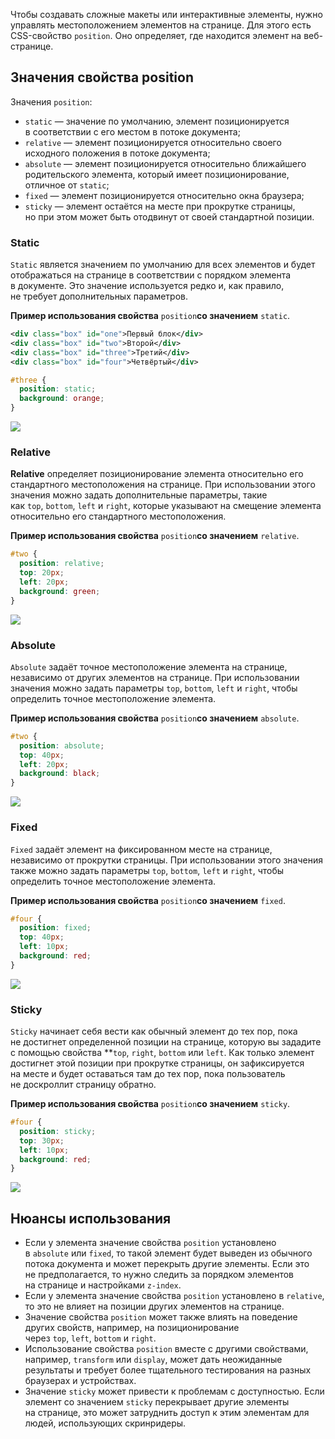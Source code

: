 Чтобы создавать сложные макеты или интерактивные элементы, нужно управлять местоположением элементов на странице. Для этого есть CSS-свойство `position`. Оно определяет, где находится элемент на веб-странице.

## Значения свойства position

Значения `position`:

- `static` — значение по умолчанию, элемент позиционируется в соответствии с его местом в потоке документа;
- `relative` — элемент позиционируется относительно своего исходного положения в потоке документа;
- `absolute` — элемент позиционируется относительно ближайшего родительского элемента, который имеет позиционирование, отличное от `static`;
- `fixed` — элемент позиционируется относительно окна браузера;
- `sticky` — элемент остаётся на месте при прокрутке страницы, но при этом может быть отодвинут от своей стандартной позиции.

### Static

`Static` является значением по умолчанию для всех элементов и будет отображаться на странице в соответствии с порядком элемента в документе. Это значение используется редко и, как правило, не требует дополнительных параметров.

**Пример использования свойства** `position`**со значением** `static`.

```xml
<div class="box" id="one">Первый блок</div>
<div class="box" id="two">Второй</div>
<div class="box" id="three">Третий</div>
<div class="box" id="four">Четвёртый</div>
```

```css
#three {
  position: static;
  background: orange;
}
```

![](https://cs1.htmlacademy.ru/blog/css/position/0c0214c4fdccdeec9317d71c9c7d9005.png)

### Relative

**Relative** определяет позиционирование элемента относительно его стандартного местоположения на странице. При использовании этого значения можно задать дополнительные параметры, такие как `top`, `bottom`, `left` и `right`, которые указывают на смещение элемента относительно его стандартного местоположения.

**Пример использования свойства** `position`**со значением** `relative`.

```css
#two {
  position: relative;
  top: 20px;
  left: 20px;
  background: green;
}
```

![](https://cs1.htmlacademy.ru/blog/css/position/8223ae806b85c5e59a00cde3d103dee3.png)

### Absolute

`Absolute` задаёт точное местоположение элемента на странице, независимо от других элементов на странице. При использовании значения можно задать параметры `top`, `bottom`, `left` и `right`, чтобы определить точное местоположение элемента.

**Пример использования свойства** `position`**со значением** `absolute`.

```css
#two {
  position: absolute;
  top: 40px;
  left: 20px;
  background: black;
}
```

![](https://cs1.htmlacademy.ru/blog/css/position/a8086e783c1fff750ce6da7823e3f387.png)

### Fixed

`Fixed` задаёт элемент на фиксированном месте на странице, независимо от прокрутки страницы. При использовании этого значения также можно задать параметры `top`, `bottom`, `left` и `right`, чтобы определить точное местоположение элемента.

**Пример использования свойства** `position`**со значением** `fixed`.

```css
#four {
  position: fixed;
  top: 40px;
  left: 10px;
  background: red;
}
```

![](https://cs1.htmlacademy.ru/blog/css/position/5c4faf047df0a1428486cf85d3d5f45b.png)

### Sticky

`Sticky` начинает себя вести как обычный элемент до тех пор, пока не достигнет определенной позиции на странице, которую вы зададите с помощью свойства **`top`, `right`, `bottom` или `left`. Как только элемент достигнет этой позиции при прокрутке страницы, он зафиксируется на месте и будет оставаться там до тех пор, пока пользователь не доскроллит страницу обратно.

**Пример использования свойства** `position`**со значением** `sticky`.

```css
#four {
  position: sticky;
  top: 30px;
  left: 10px;
  background: red;
}
```

![](https://cs1.htmlacademy.ru/blog/css/position/621357751225f990524afb140f64139b.png)

## Нюансы использования

- Если у элемента значение свойства `position` установлено в `absolute` или `fixed`, то такой элемент будет выведен из обычного потока документа и может перекрыть другие элементы. Если это не предполагается, то нужно следить за порядком элементов на странице и настройками `z-index`.
- Если у элемента значение свойства `position` установлено в `relative`, то это не влияет на позиции других элементов на странице.
- Значение свойства `position` может также влиять на поведение других свойств, например, на позиционирование через `top`, `left`, `bottom` и `right`.
- Использование свойства `position` вместе с другими свойствами, например, `transform` или `display`, может дать неожиданные результаты и требует более тщательного тестирования на разных браузерах и устройствах.
- Значение `sticky` может привести к проблемам с доступностью. Если элемент со значением `sticky` перекрывает другие элементы на странице, это может затруднить доступ к этим элементам для людей, использующих скринридеры.
